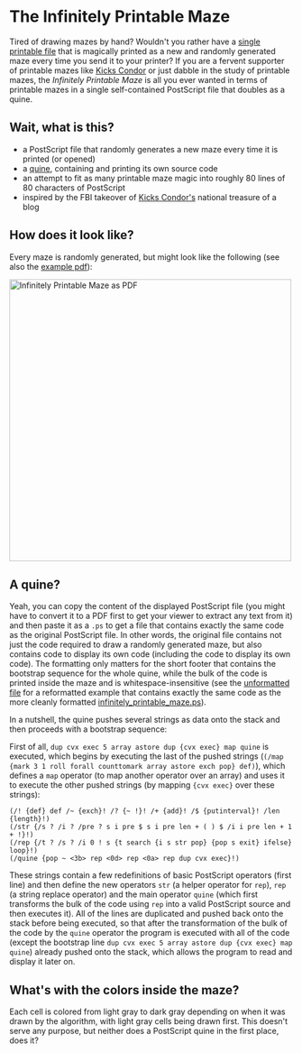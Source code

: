 # The Infinitely Printable Maze

Tired of drawing mazes by hand? Wouldn't you rather have a [single printable file](infinitely_printable_maze.ps) that is magically printed as a new and randomly generated maze every time you send it to your printer? If you are a fervent supporter of printable mazes like [Kicks Condor](https://www.kickscondor.com/) or just dabble in the study of printable mazes, the _Infinitely Printable Maze_ is all you ever wanted in terms of printable mazes in a single self-contained PostScript file that doubles as a quine.

## Wait, what is this?

- a PostScript file that randomly generates a new maze every time it is printed (or opened)
- a [quine](https://en.wikipedia.org/wiki/Quine_(computing)), containing and printing its own source code
- an attempt to fit as many printable maze magic into roughly 80 lines of 80 characters of PostScript
- inspired by the FBI takeover of [Kicks Condor's](https://www.kickscondor.com/) national treasure of a blog

## How does it look like?

Every maze is randomly generated, but might look like the following (see also the [example pdf](infinitely_printable_maze.pdf)):

<img width="500" alt="Infinitely Printable Maze as PDF" src="https://user-images.githubusercontent.com/358580/127328785-03e20a1d-6db0-4d33-a704-50c1eab425a0.png">

## A quine?

Yeah, you can copy the content of the displayed PostScript file (you might have to convert it to a PDF first to get your viewer to extract any text from it) and then paste it as a `.ps` to get a file that contains exactly the same code as the original PostScript file. In other words, the original file contains not just the code required to draw a randomly generated maze, but also contains code to display its own code (including the code to display its own code). The formatting only matters for the short footer that contains the bootstrap sequence for the whole quine, while the bulk of the code is printed inside the maze and is whitespace-insensitive (see the [unformatted file](infinitely_printable_maze_unformatted.ps) for a reformatted example that contains exactly the same code as the more cleanly formatted [infinitely_printable_maze.ps](infinitely_printable_maze.ps)).

In a nutshell, the quine pushes several strings as data onto the stack and then proceeds with a bootstrap sequence:

First of all, `dup cvx exec 5 array astore dup {cvx exec} map quine` is executed, which begins by executing the last of the pushed strings (`(/map {mark 3 1 roll forall counttomark array astore exch pop} def)`), which defines a `map` operator (to map another operator over an array) and uses it to execute the other pushed strings (by mapping `{cvx exec}` over these strings):

```
(/! {def} def /~ {exch}! /? {~ !}! /+ {add}! /$ {putinterval}! /len {length}!)
(/str {/s ? /i ? /pre ? s i pre $ s i pre len + ( ) $ /i i pre len + 1 + !}!)
(/rep {/t ? /s ? /i 0 ! s {t search {i s str pop} {pop s exit} ifelse} loop}!)
(/quine {pop ~ <3b> rep <0d> rep <0a> rep dup cvx exec}!)
```

These strings contain a few redefinitions of basic PostScript operators (first line) and then define the new operators `str` (a helper operator for `rep`), `rep` (a string replace operator) and the main operator `quine` (which first transforms the bulk of the code using `rep` into a valid PostScript source and then executes it). All of the lines are duplicated and pushed back onto the stack before being executed, so that after the transformation of the bulk of the code by the `quine` operator the program is executed with all of the code (except the bootstrap line `dup cvx exec 5 array astore dup {cvx exec} map quine`) already pushed onto the stack, which allows the program to read and display it later on.

## What's with the colors inside the maze?

Each cell is colored from light gray to dark gray depending on when it was drawn by the algorithm, with light gray cells being drawn first. This doesn't serve any purpose, but neither does a PostScript quine in the first place, does it?
